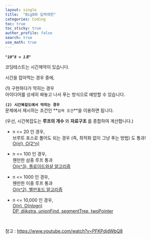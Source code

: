```yaml
---
layout: single  
title:  "BigO와 입력제한"
categories: Coding
toc: true
toc_sticky: true
author_profile: false
search: true
use_math: true
---
```


***`"10^8 = 1초"`***

코딩테스트는 시간제약이 있습니다.

시간을 잡아먹는 경우 중에,   

(1) 구현하다가 막히는 경우     
아이디어를 상세히 짜놓고 나서 푸는 방식으로 예방할 수 있습니다.   

**`(2) 시간복잡도에서 막히는 경우`**    
문제에서 제시하는 조건인 **`입력 조건`**을 이용하면 됩니다.    

(우선, 시간복잡도는 **루프의 개수** 와 **자료구조** 를 종합하여 계산합니다.)

- n <= 20 인 경우,   
브루트 포스로 풀어도 되는 경우 (즉, 최적화 없이 그냥 푸는 방법) 도 통과!   
<U>O(n!), O(2^n)</U>

- n <= 100 인 경우,   
웬만한 삼중 루프 통과   
<U>O(n^3), 플로이드와샬 알고리즘</U>

- n <= 1000 인 경우,  
웬만한 이중 루프 통과   
<U>O(n^2), 벨만포드 알고리즘</U>

- n <= 10,000 인 경우,   
<U>O(n), O(nlogn)</U>  
<u>DP, dijkstra, unionFind, segmentTree, twoPointer</u>


<br/>

참고 : https://www.youtube.com/watch?v=PFKPdjdWbQ8